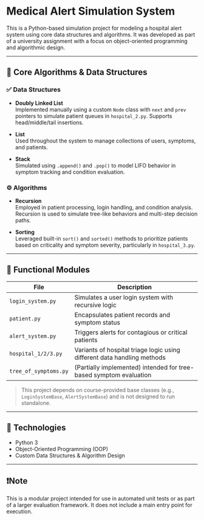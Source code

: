 # Medical Alert Simulation System

This is a Python-based simulation project for modeling a hospital alert system using core data structures and algorithms. It was developed as part of a university assignment with a focus on object-oriented programming and algorithmic design.

---

## 🧠 Core Algorithms & Data Structures

### ✅ Data Structures

- **Doubly Linked List**  
  Implemented manually using a custom `Node` class with `next` and `prev` pointers to simulate patient queues in `hospital_2.py`. Supports head/middle/tail insertions.

- **List**  
  Used throughout the system to manage collections of users, symptoms, and patients.

- **Stack**  
  Simulated using `.append()` and `.pop()` to model LIFO behavior in symptom tracking and condition evaluation.

### ⚙️ Algorithms

- **Recursion**  
  Employed in patient processing, login handling, and condition analysis. Recursion is used to simulate tree-like behaviors and multi-step decision paths.

- **Sorting**  
  Leveraged built-in `sort()` and `sorted()` methods to prioritize patients based on criticality and symptom severity, particularly in `hospital_3.py`.

---

## 📁 Functional Modules

| File | Description |
|------|-------------|
| `login_system.py` | Simulates a user login system with recursive logic |
| `patient.py` | Encapsulates patient records and symptom status |
| `alert_system.py` | Triggers alerts for contagious or critical patients |
| `hospital_1/2/3.py` | Variants of hospital triage logic using different data handling methods |
| `tree_of_symptoms.py` | (Partially implemented) intended for tree-based symptom evaluation |

> This project depends on course-provided base classes (e.g., `LoginSystemBase`, `AlertSystemBase`) and is not designed to run standalone.

---

## 🔬 Technologies

- Python 3
- Object-Oriented Programming (OOP)
- Custom Data Structures & Algorithm Design

---

## ❗Note

This is a modular project intended for use in automated unit tests or as part of a larger evaluation framework. It does not include a main entry point for execution.

